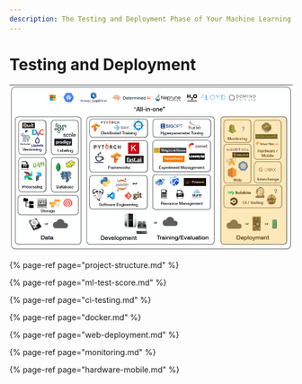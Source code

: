 ```yaml
---
description: The Testing and Deployment Phase of Your Machine Learning Workflow
---
```


# Testing and Deployment

![](../../.gitbook/assets/deployment.png)

{% page-ref page="project-structure.md" %}

{% page-ref page="ml-test-score.md" %}

{% page-ref page="ci-testing.md" %}

{% page-ref page="docker.md" %}

{% page-ref page="web-deployment.md" %}

{% page-ref page="monitoring.md" %}

{% page-ref page="hardware-mobile.md" %}



